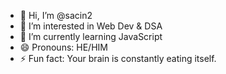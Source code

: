 - 👋 Hi, I’m @sacin2
- 👀 I’m interested in Web Dev & DSA
- 🌱 I’m currently learning JavaScript
- 😄 Pronouns: HE/HIM
- ⚡ Fun fact: Your brain is constantly eating itself.

<!---
sacin2/sacin2 is a ✨ special ✨ repository because its `README.md` (this file) appears on your GitHub profile.
You can click the Preview link to take a look at your changes.
--->
